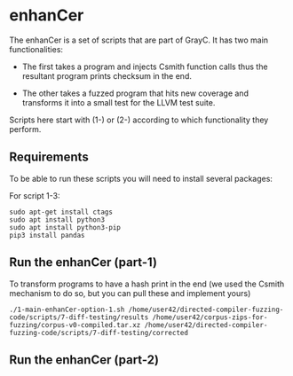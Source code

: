 # enhanCer

The enhanCer is a set of scripts that are part of GrayC. It has two main functionalities:
 
- The first takes a program and injects Csmith function calls thus the resultant program prints checksum in the end.
 
- The other takes a fuzzed program that hits new coverage and transforms it into a small test for the LLVM test suite.

Scripts here start with (1-) or (2-) according to which functionality they perform.

## Requirements

To be able to run these scripts you will need to install several packages:

For script 1-3:
```
sudo apt-get install ctags
sudo apt install python3
sudo apt install python3-pip
pip3 install pandas
```

## Run the enhanCer (part-1)

To transform programs to have a hash print in the end (we used the Csmith mechanism to do so, but you can pull these and implement yours)
```
./1-main-enhanCer-option-1.sh /home/user42/directed-compiler-fuzzing-code/scripts/7-diff-testing/results /home/user42/corpus-zips-for-fuzzing/corpus-v0-compiled.tar.xz /home/user42/directed-compiler-fuzzing-code/scripts/7-diff-testing/corrected
```

## Run the enhanCer (part-2)
